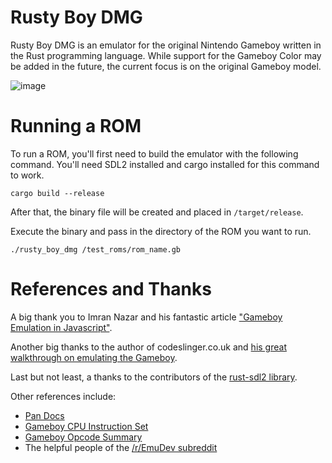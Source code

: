 # Rusty Boy DMG

Rusty Boy DMG is an emulator for the original Nintendo Gameboy written in the Rust programming language. While support for the Gameboy Color may be added in the future, the current focus is on the original Gameboy model.

![image](https://i.imgur.com/2Hrfrno.png)

# Running a ROM

To run a ROM, you'll first need to build the emulator with the following command. You'll need SDL2 installed and cargo installed for this command to work.

```cargo build --release```

After that, the binary file will be created and placed in ```/target/release```.

Execute the binary and pass in the directory of the ROM you want to run.

```./rusty_boy_dmg /test_roms/rom_name.gb```

# References and Thanks

A big thank you to Imran Nazar and his fantastic article ["Gameboy Emulation in Javascript"](http://imrannazar.com/GameBoy-Emulation-in-JavaScript).

Another big thanks to the author of codeslinger.co.uk and [his great walkthrough on emulating the Gameboy](http://www.codeslinger.co.uk/pages/projects/gameboy.html).

Last but not least, a thanks to the contributors of the [rust-sdl2 library](https://github.com/Rust-SDL2/rust-sdl2).

Other references include:

* [Pan Docs](http://bgb.bircd.org/pandocs.htm)
* [Gameboy CPU Instruction Set](http://www.pastraiser.com/cpu/gameboy/gameboy_opcodes.html)
* [Gameboy Opcode Summary](http://www.devrs.com/gb/files/opcodes.html)
* The helpful people of the [/r/EmuDev subreddit](https://www.reddit.com/r/EmuDev)

